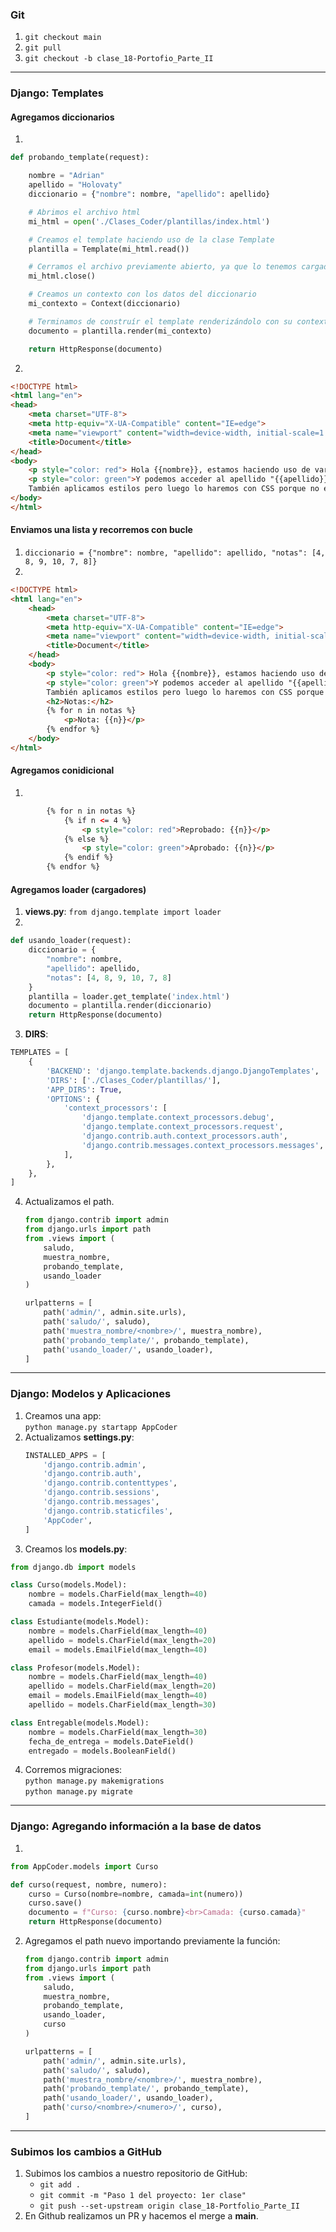 ### Git
1. `git checkout main`
2. `git pull`
3. `git checkout -b clase_18-Portofio_Parte_II`
---

### Django: Templates

#### Agregamos diccionarios
1. 
```python
def probando_template(request):

    nombre = "Adrian"
    apellido = "Holovaty"
    diccionario = {"nombre": nombre, "apellido": apellido}

    # Abrimos el archivo html
    mi_html = open('./Clases_Coder/plantillas/index.html')

    # Creamos el template haciendo uso de la clase Template
    plantilla = Template(mi_html.read())

    # Cerramos el archivo previamente abierto, ya que lo tenemos cargado en la variable plantilla
    mi_html.close()

    # Creamos un contexto con los datos del diccionario
    mi_contexto = Context(diccionario)

    # Terminamos de construír el template renderizándolo con su contexto
    documento = plantilla.render(mi_contexto)

    return HttpResponse(documento)
```
2.
```html
<!DOCTYPE html>
<html lang="en">
<head>
    <meta charset="UTF-8">
    <meta http-equiv="X-UA-Compatible" content="IE=edge">
    <meta name="viewport" content="width=device-width, initial-scale=1.0">
    <title>Document</title>
</head>
<body>
    <p style="color: red"> Hola {{nombre}}, estamos haciendo uso de variables por contexto</p>
    <p style="color: green">Y podemos acceder al apellido "{{apellido}}" porque tenemos acceso a ambas variables.<br>
    También aplicamos estilos pero luego lo haremos con CSS porque no es buena práctica hacerlo en el archivo html.</p>
</body>
</html>
```
#### Enviamos una lista y recorremos con bucle
1. `diccionario = {"nombre": nombre, "apellido": apellido, "notas": [4, 8, 9, 10, 7, 8]}`
2.
```html
<!DOCTYPE html>
<html lang="en">
    <head>
        <meta charset="UTF-8">
        <meta http-equiv="X-UA-Compatible" content="IE=edge">
        <meta name="viewport" content="width=device-width, initial-scale=1.0">
        <title>Document</title>
    </head>
    <body>
        <p style="color: red"> Hola {{nombre}}, estamos haciendo uso de variables por contexto</p>
        <p style="color: green">Y podemos acceder al apellido "{{apellido}}" porque tenemos acceso a ambas variables.<br>
        También aplicamos estilos pero luego lo haremos con CSS porque no es buena práctica hacerlo en el archivo html.</p>
        <h2>Notas:</h2>
        {% for n in notas %}
            <p>Nota: {{n}}</p>
        {% endfor %}
    </body>
</html>
```
#### Agregamos conidicional
1. 
```html
        {% for n in notas %}
            {% if n <= 4 %}
                <p style="color: red">Reprobado: {{n}}</p>
            {% else %}
                <p style="color: green">Aprobado: {{n}}</p>
            {% endif %}
        {% endfor %}
```
#### Agregamos loader (cargadores)
1. **views.py**: `from django.template import loader`
2. 
```python
def usando_loader(request):
    diccionario = {
        "nombre": nombre,
        "apellido": apellido,
        "notas": [4, 8, 9, 10, 7, 8]
    }
    plantilla = loader.get_template('index.html')
    documento = plantilla.render(diccionario)
    return HttpResponse(documento)
```
3. **DIRS**:
```python
TEMPLATES = [
    {
        'BACKEND': 'django.template.backends.django.DjangoTemplates',
        'DIRS': ['./Clases_Coder/plantillas/'],
        'APP_DIRS': True,
        'OPTIONS': {
            'context_processors': [
                'django.template.context_processors.debug',
                'django.template.context_processors.request',
                'django.contrib.auth.context_processors.auth',
                'django.contrib.messages.context_processors.messages',
            ],
        },
    },
]
```
4. Actualizamos el path.
    ```python
    from django.contrib import admin
    from django.urls import path
    from .views import (
        saludo,
        muestra_nombre,
        probando_template,
        usando_loader
    )

    urlpatterns = [
        path('admin/', admin.site.urls),
        path('saludo/', saludo),
        path('muestra_nombre/<nombre>/', muestra_nombre),
        path('probando_template/', probando_template),
        path('usando_loader/', usando_loader),
    ]
    ```
---

### Django: Modelos y Aplicaciones
1. Creamos una app:<br>
    `python manage.py startapp AppCoder`
2. Actualizamos **settings.py**:
    ```python
    INSTALLED_APPS = [
        'django.contrib.admin',
        'django.contrib.auth',
        'django.contrib.contenttypes',
        'django.contrib.sessions',
        'django.contrib.messages',
        'django.contrib.staticfiles',
        'AppCoder',
    ]
    ```
3. Creamos los **models.py**:
```python
from django.db import models

class Curso(models.Model):
    nombre = models.CharField(max_length=40)
    camada = models.IntegerField()

class Estudiante(models.Model):
    nombre = models.CharField(max_length=40)
    apellido = models.CharField(max_length=20)
    email = models.EmailField(max_length=40)

class Profesor(models.Model):
    nombre = models.CharField(max_length=40)
    apellido = models.CharField(max_length=20)
    email = models.EmailField(max_length=40)
    apellido = models.CharField(max_length=30)

class Entregable(models.Model):
    nombre = models.CharField(max_length=30)
    fecha_de_entrega = models.DateField()
    entregado = models.BooleanField()
```
4. Corremos migraciones:<br>
    `python manage.py makemigrations`<br>
    `python manage.py migrate`
---
### Django: Agregando información a la base de datos
1. 
```python
from AppCoder.models import Curso

def curso(request, nombre, numero):
    curso = Curso(nombre=nombre, camada=int(numero))
    curso.save()
    documento = f"Curso: {curso.nombre}<br>Camada: {curso.camada}"
    return HttpResponse(documento)
```
2. Agregamos el path nuevo importando previamente la función:
    ```python
    from django.contrib import admin
    from django.urls import path
    from .views import (
        saludo,
        muestra_nombre,
        probando_template,
        usando_loader,
        curso
    )

    urlpatterns = [
        path('admin/', admin.site.urls),
        path('saludo/', saludo),
        path('muestra_nombre/<nombre>/', muestra_nombre),
        path('probando_template/', probando_template),
        path('usando_loader/', usando_loader),
        path('curso/<nombre>/<numero>/', curso),
    ]
    ```
---

### Subimos los cambios a GitHub
1. Subimos los cambios a nuestro repositorio de GitHub:
    * `git add .`
    * `git commit -m "Paso 1 del proyecto: 1er clase"`
    * `git push --set-upstream origin clase_18-Portfolio_Parte_II`
2. En Github realizamos un PR y hacemos el merge a **main**.
